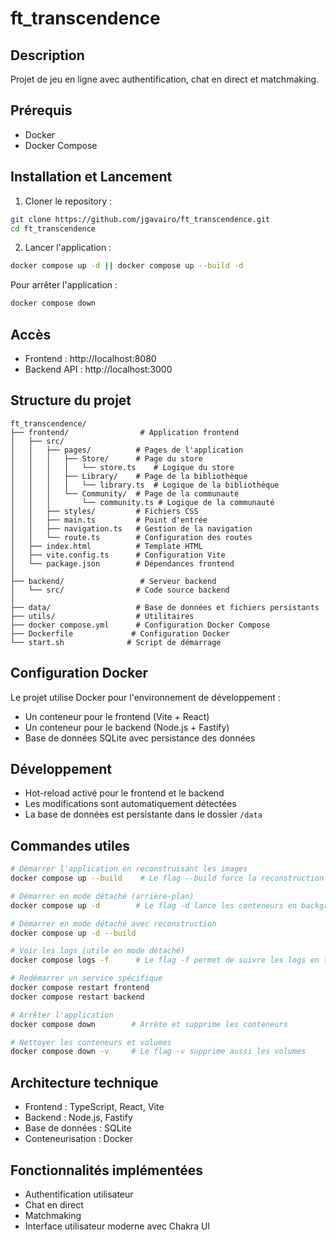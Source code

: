 # ft_transcendence

## Description
Projet de jeu en ligne avec authentification, chat en direct et matchmaking.

## Prérequis
- Docker
- Docker Compose

## Installation et Lancement

1. Cloner le repository :
```bash
git clone https://github.com/jgavairo/ft_transcendence.git
cd ft_transcendence
```

2. Lancer l'application :
```bash
docker compose up -d || docker compose up --build -d
```

Pour arrêter l'application :
```bash
docker compose down
```

## Accès
- Frontend : http://localhost:8080
- Backend API : http://localhost:3000

## Structure du projet
```
ft_transcendence/
├── frontend/                # Application frontend
│   ├── src/
│   │   ├── pages/          # Pages de l'application
│   │   │   ├── Store/      # Page du store
│   │   │   │   └── store.ts    # Logique du store
│   │   │   ├── Library/    # Page de la bibliothèque
│   │   │   │   └── library.ts  # Logique de la bibliothèque
│   │   │   └── Community/  # Page de la communauté
│   │   │       └── community.ts # Logique de la communauté
│   │   ├── styles/         # Fichiers CSS
│   │   ├── main.ts         # Point d'entrée
│   │   ├── navigation.ts   # Gestion de la navigation
│   │   └── route.ts        # Configuration des routes
│   ├── index.html          # Template HTML
│   ├── vite.config.ts      # Configuration Vite
│   └── package.json        # Dépendances frontend
│
├── backend/                 # Serveur backend
│   └── src/                # Code source backend
│
├── data/                   # Base de données et fichiers persistants
├── utils/                  # Utilitaires
├── docker compose.yml      # Configuration Docker Compose
├── Dockerfile             # Configuration Docker
└── start.sh              # Script de démarrage
```

## Configuration Docker
Le projet utilise Docker pour l'environnement de développement :
- Un conteneur pour le frontend (Vite + React)
- Un conteneur pour le backend (Node.js + Fastify)
- Base de données SQLite avec persistance des données

## Développement
- Hot-reload activé pour le frontend et le backend
- Les modifications sont automatiquement détectées
- La base de données est persistante dans le dossier `/data`

## Commandes utiles
```bash
# Démarrer l'application en reconstruisant les images
docker compose up --build    # Le flag --build force la reconstruction des images

# Démarrer en mode détaché (arrière-plan)
docker compose up -d        # Le flag -d lance les conteneurs en background

# Démarrer en mode détaché avec reconstruction
docker compose up -d --build

# Voir les logs (utile en mode détaché)
docker compose logs -f      # Le flag -f permet de suivre les logs en temps réel

# Redémarrer un service spécifique
docker compose restart frontend
docker compose restart backend

# Arrêter l'application
docker compose down        # Arrête et supprime les conteneurs

# Nettoyer les conteneurs et volumes
docker compose down -v     # Le flag -v supprime aussi les volumes
```

## Architecture technique
- Frontend : TypeScript, React, Vite
- Backend : Node.js, Fastify
- Base de données : SQLite
- Conteneurisation : Docker

## Fonctionnalités implémentées
- Authentification utilisateur
- Chat en direct
- Matchmaking
- Interface utilisateur moderne avec Chakra UI 